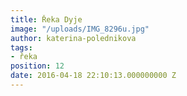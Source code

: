 ```yaml
---
title: Řeka Dyje
image: "/uploads/IMG_8296u.jpg"
author: katerina-polednikova
tags:
- řeka
position: 12
date: 2016-04-18 22:10:13.000000000 Z
---
```

